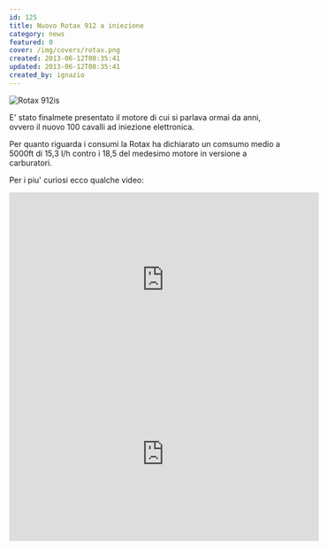 ```yaml
---
id: 125
title: Nuovo Rotax 912 a iniezione
category: news
featured: 0
cover: /img/covers/rotax.png
created: 2013-06-12T08:35:41
updated: 2013-06-12T08:35:41
created_by: ignazio
---
```


 <img alt="Rotax 912is" class="float-start mr-3 -mt-20 w-[300px]" src="/img/covers/rotax.png"/>

E' stato finalmete presentato il motore di cui si parlava ormai da anni, ovvero il nuovo 100 cavalli ad iniezione elettronica.

Per quanto riguarda i consumi la Rotax ha dichiarato un comsumo medio a 5000ft di 15,3 l/h contro i 18,5 del medesimo motore in versione a carburatori.

Per i piu' curiosi ecco qualche video:

<iframe width="560" height="315" src="https://www.youtube.com/embed/IjW68twANGw?si=3pSxp91s6CL001VI" title="YouTube video player" frameborder="0" allow="accelerometer; autoplay; clipboard-write; encrypted-media; gyroscope; picture-in-picture; web-share" referrerpolicy="strict-origin-when-cross-origin" allowfullscreen></iframe>

<iframe width="560" height="315" src="https://www.youtube.com/embed/azXdDXWpZ_I?si=RtQyEQv5xbjSx91E" title="YouTube video player" frameborder="0" allow="accelerometer; autoplay; clipboard-write; encrypted-media; gyroscope; picture-in-picture; web-share" referrerpolicy="strict-origin-when-cross-origin" allowfullscreen></iframe>

